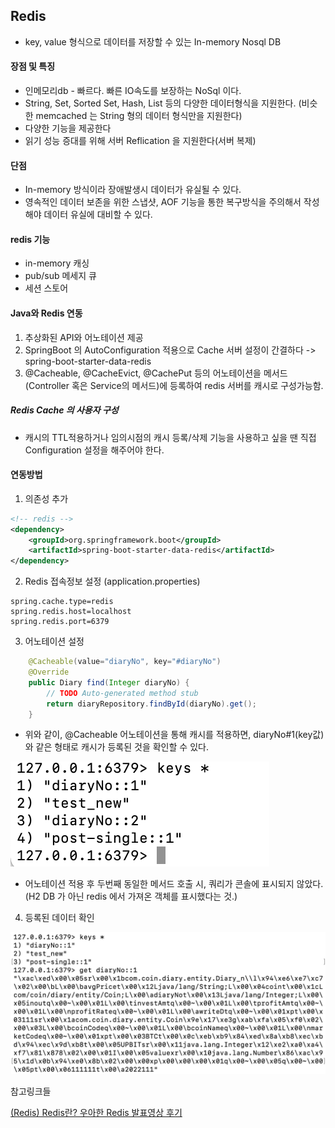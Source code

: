## Redis

* key, value 형식으로 데이터를 저장할 수 있는 In-memory Nosql DB

#### 장점 및 특징

- 인메모리db - 빠르다. 빠른 IO속도를 보장하는 NoSql 이다.
- String, Set, Sorted Set, Hash, List 등의 다양한 데이터형식을 지원한다. (비슷한 memcached 는 String 형의 데이터 형식만을 지원한다)
- 다양한 기능을 제공한다
- 읽기 성능 증대를 위해 서버 Reflication 을 지원한다(서버 복제)

#### 단점

* In-memory 방식이라 장애발생시 데이터가 유실될 수 있다.
* 영속적인 데이터 보존을 위한 스냅샷, AOF 기능을 통한 복구방식을 주의해서 작성해야 데이터 유실에 대비할 수 있다.

#### redis 기능

* in-memory 캐싱
* pub/sub 메세지 큐
* 세션 스토어

#### Java와 Redis 연동

1. 추상화된 API와 어노테이션 제공
2. SpringBoot 의 AutoConfiguration 적용으로 Cache 서버 설정이 간결하다
-> spring-boot-starter-data-redis
3. @Cacheable, @CacheEvict, @CachePut 등의 어노테이션을 메서드(Controller 혹은 Service의 메서드)에 등록하여 redis 서버를 캐시로 구성가능함.

##### Redis Cache 의 사용자 구성

* 캐시의 TTL적용하거나 임의시점의 캐시 등록/삭제 기능을 사용하고 싶을 땐 직접 Configuration 설정을 해주어야 한다.

#### 연동방법

1. 의존성 추가

```xml
<!-- redis -->
<dependency>
	<groupId>org.springframework.boot</groupId>
	<artifactId>spring-boot-starter-data-redis</artifactId>
</dependency>
```

2. Redis 접속정보 설정 (application.properties)

```properties
spring.cache.type=redis
spring.redis.host=localhost
spring.redis.port=6379
```

3. 어노테이션 설정

```java
	@Cacheable(value="diaryNo", key="#diaryNo")
	@Override
	public Diary find(Integer diaryNo) {
		// TODO Auto-generated method stub
		return diaryRepository.findById(diaryNo).get();
	}
```

* 위와 같이, @Cacheable 어노테이션을 통해 캐시를 적용하면, diaryNo#1(key값) 와 같은 형태로 캐시가 등록된 것을 확인할 수 있다.

![keys](img/keys.PNG)

* 어노테이션 적용 후 두번째 동일한 메서드 호출 시, 쿼리가 콘솔에 표시되지 않았다. (H2 DB 가 아닌 redis 에서 가져온 객체를 표시했다는 것.)

4. 등록된 데이터 확인

![data](img/getData.png)





참고링크들

[(Redis) Redis란? 우아한 Redis 발표영상 후기](https://lion-king.tistory.com/entry/Redis-what-is)